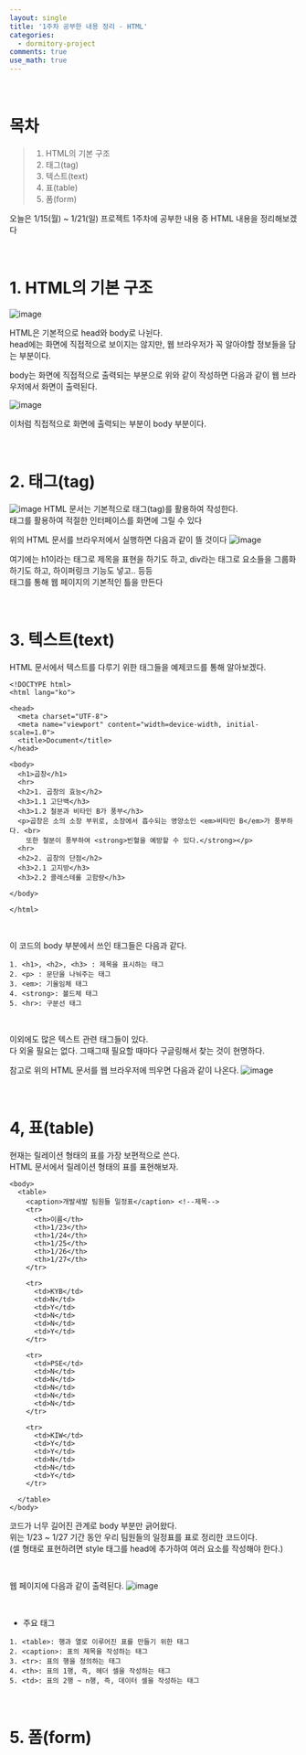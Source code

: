 ```yaml
---
layout: single
title: '1주차 공부한 내용 정리 - HTML'
categories:
  - dormitory-project
comments: true
use_math: true
---
```


<br>

# 목차
> 1. HTML의 기본 구조
> 2. 태그(tag)
> 3. 텍스트(text)
> 4. 표(table)
> 5. 폼(form)

오늘은 1/15(월) ~ 1/21(일) 프로젝트 1주차에 공부한 내용 중 HTML 내용을 정리해보겠다

<br>

# 1. HTML의 기본 구조

![image](https://github.com/lgwqwer/lgwqwer.github.io/assets/129755540/c57bfa82-ba7f-41c7-befe-4ec9e819ae17)


HTML은 기본적으로 head와 body로 나뉜다.  
head에는 화면에 직접적으로 보이지는 않지만, 웹 브라우저가 꼭 알아야할 정보들을 담는 부분이다.

body는 화면에 직접적으로 출력되는 부분으로
위와 같이 작성하면 다음과 같이 웹 브라우저에서 화면이 출력된다.

![image](https://github.com/lgwqwer/lgwqwer.github.io/assets/129755540/5ba2bde3-5dfd-4642-b3f3-c00a9a3e4421)

이처럼 직접적으로 화면에 출력되는 부분이 body 부분이다. 

<br>

# 2. 태그(tag)

![image](https://github.com/lgwqwer/lgwqwer.github.io/assets/129755540/aa7bf08c-97d6-42a3-843b-dd7dfe391b09)
HTML 문서는 기본적으로 태그(tag)를 활용하여 작성한다.  
태그를 활용하여 적절한 인터페이스를 화면에 그릴 수 있다

위의 HTML 문서를 브라우저에서 실행하면 다음과 같이 뜰 것이다
![image](https://github.com/lgwqwer/lgwqwer.github.io/assets/129755540/415d7b74-2931-4395-b35e-6fa3d7063226)

여기에는 h1이라는 태그로 제목을 표현을 하기도 하고, div라는 태그로 요소들을 그룹화 하기도 하고, 하이퍼링크 기능도 넣고.. 등등   
태그를 통해 웹 페이지의 기본적인 틀을 만든다

<br>

# 3. 텍스트(text)

HTML 문서에서 텍스트를 다루기 위한 태그들을 예제코드를 통해 알아보겠다. 

```
<!DOCTYPE html>
<html lang="ko">

<head>
  <meta charset="UTF-8">
  <meta name="viewport" content="width=device-width, initial-scale=1.0">
  <title>Document</title>
</head>

<body>
  <h1>곱창</h1>
  <hr>
  <h2>1. 곱창의 효능</h2>
  <h3>1.1 고단백</h3>
  <h3>1.2 철분과 비타민 B가 풍부</h3>
  <p>곱창은 소의 소장 부위로, 소장에서 흡수되는 영양소인 <em>비타민 B</em>가 풍부하다. <br>
    또한 철분이 풍부하여 <strong>빈혈을 예방할 수 있다.</strong></p>
  <hr>
  <h2>2. 곱창의 단점</h2>
  <h3>2.1 고지방</h3>
  <h3>2.2 콜레스테롤 고함량</h3>

</body>

</html>
```

<br>

이 코드의 body 부분에서 쓰인 태그들은 다음과 같다.  
  
```
1. <h1>, <h2>, <h3> : 제목을 표시하는 태그
2. <p> : 문단을 나눠주는 태그
3. <em>: 기울임체 태그
4. <strong>: 볼드체 태그
5. <hr>: 구분선 태그
```

<br>

이외에도 많은 텍스트 관련 태그들이 있다.  
다 외울 필요는 없다. 그때그때 필요할 때마다 구글링해서 찾는 것이 현명하다. 

참고로 위의 HTML 문서를 웹 브라우저에 띄우면 다음과 같이 나온다.
![image](https://github.com/lgwqwer/lgwqwer.github.io/assets/129755540/4bfdaff5-9b09-4904-88fa-0402aaf244a1)

<br>

# 4, 표(table)

현재는 릴레이션 형태의 표를 가장 보편적으로 쓴다.  
HTML 문서에서 릴레이션 형태의 표를 표현해보자.

```
<body>
  <table>
    <caption>개발새발 팀원들 일정표</caption> <!--제목-->
    <tr>
      <th>이름</th>
      <th>1/23</th>
      <th>1/24</th>
      <th>1/25</th>
      <th>1/26</th>
      <th>1/27</th>
    </tr>

    <tr>
      <td>KYB</td>
      <td>N</td>
      <td>Y</td>
      <td>N</td>
      <td>N</td>
      <td>Y</td>
    </tr>

    <tr>
      <td>PSE</td>
      <td>N</td>
      <td>N</td>
      <td>N</td>
      <td>N</td>
      <td>N</td>
    </tr>

    <tr>
      <td>KIW</td>
      <td>Y</td>
      <td>Y</td>
      <td>N</td>
      <td>N</td>
      <td>Y</td>
    </tr>

  </table>
</body>
```
코드가 너무 길어진 관계로 body 부분만 긁어왔다.  
위는 1/23 ~ 1/27 기간 동안 우리 팀원들의 일정표를 표로 정리한 코드이다.  
(셀 형태로 표현하려면 style 태그를 head에 추가하여 여러 요소를 작성해야 한다.)

<br>

웹 페이지에 다음과 같이 출력된다.
![image](https://github.com/lgwqwer/lgwqwer.github.io/assets/129755540/81720e23-f264-414f-9974-9fb56bec0a36)

<br>

- 주요 태그

```
1. <table>: 행과 열로 이루어진 표를 만들기 위한 태그
2. <caption>: 표의 제목을 작성하는 태그
3. <tr>: 표의 행을 정의하는 태그
4. <th>: 표의 1행, 즉, 헤더 셀을 작성하는 태그
5. <td>: 표의 2행 ~ n행, 즉, 데이터 셀을 작성하는 태그 
```

<br>

# 5. 폼(form)

